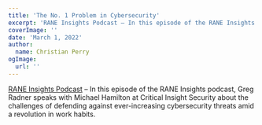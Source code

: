 ```yaml
---
title: 'The No. 1 Problem in Cybersecurity'
excerpt: 'RANE Insights Podcast – In this episode of the RANE Insights podcast, Greg Radner speaks with Michael Hamilton at Critical Insight Security about the challenges of defending against ever-increasing cybersecurity threats amid a revolution in work habits.'
coverImage: ''
date: 'March 1, 2022'
author:
  name: Christian Perry
ogImage:
  url: ''
---
```


[RANE Insights Podcast](https://worldview.stratfor.com/article/rane-insights-no-1-problem-cybersecurity) – In this episode of the RANE Insights podcast, Greg Radner speaks with Michael Hamilton at Critical Insight Security about the challenges of defending against ever-increasing cybersecurity threats amid a revolution in work habits.